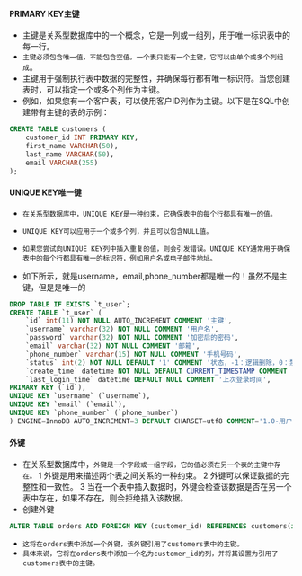 #### PRIMARY KEY主键
* 主键是关系型数据库中的一个概念，它是一列或一组列，用于唯一标识表中的每一行。
* `主键必须包含唯一值，不能包含空值。一个表只能有一个主键，它可以由单个或多个列组成`。
* 主键用于强制执行表中数据的完整性，并确保每行都有唯一标识符。当您创建表时，可以指定一个或多个列作为主键。
* 例如，如果您有一个客户表，可以使用客户ID列作为主键。以下是在SQL中创建带有主键的表的示例：
```sql
CREATE TABLE customers (
    customer_id INT PRIMARY KEY,
    first_name VARCHAR(50),
    last_name VARCHAR(50),
    email VARCHAR(255)
);
```


#### UNIQUE KEY唯一键
* `在关系型数据库中，UNIQUE KEY是一种约束，它确保表中的每个行都具有唯一的值。`
* `UNIQUE KEY可以应用于一个或多个列，并且可以包含NULL值。`
* `如果您尝试向UNIQUE KEY列中插入重复的值，则会引发错误。UNIQUE KEY通常用于确保表中的每个行都具有唯一的标识符，例如用户名或电子邮件地址。`

* 如下所示，就是username，email,phone_number都是唯一的！虽然不是主键，但是是唯一的
```sql
DROP TABLE IF EXISTS `t_user`;
CREATE TABLE `t_user` (
    `id` int(11) NOT NULL AUTO_INCREMENT COMMENT '主键',
    `username` varchar(32) NOT NULL COMMENT '用户名',
    `password` varchar(32) NOT NULL COMMENT '加密后的密码',
    `email` varchar(32) NOT NULL COMMENT '邮箱',
    `phone_number` varchar(15) NOT NULL COMMENT '手机号码',
    `status` int(2) NOT NULL DEFAULT '1' COMMENT '状态，-1：逻辑删除，0：禁用，1：启用',
    `create_time` datetime NOT NULL DEFAULT CURRENT_TIMESTAMP COMMENT '创建时间',
    `last_login_time` datetime DEFAULT NULL COMMENT '上次登录时间',
PRIMARY KEY (`id`),
UNIQUE KEY `username` (`username`),
UNIQUE KEY `email` (`email`),
UNIQUE KEY `phone_number` (`phone_number`)
) ENGINE=InnoDB AUTO_INCREMENT=3 DEFAULT CHARSET=utf8 COMMENT='1.0-用户表';
```

#### 外键
* 在关系型数据库中，`外键是一个字段或一组字段，它的值必须在另一个表的主键中存在。`
1 外键是用来描述两个表之间关系的一种约束。
2 外键可以保证数据的完整性和一致性。
3 当在一个表中插入数据时，外键会检查该数据是否在另一个表中存在，如果不存在，则会拒绝插入该数据。
* 创建外键
```sql
ALTER TABLE orders ADD FOREIGN KEY (customer_id) REFERENCES customers(id);
```
* `这将在orders表中添加一个外键，该外键引用了customers表中的主键。`
* `具体来说，它将在orders表中添加一个名为customer_id的列，并将其设置为引用了customers表中的主键。`

